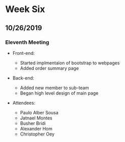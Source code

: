 # Week Six
## 10/26/2019
### Eleventh Meeting

* Front-end:
	* Started implmentaion of bootstrap to webpages
	* Added order summary page
* Back-end:
	* Added new member to sub-team
	* Began high level design of main page

* Attendees:
	* Paulo Alber Sousa
	* Jatnael Montes
	* Busher Bridi
	* Alexander Hom
	* Christopher Oey
